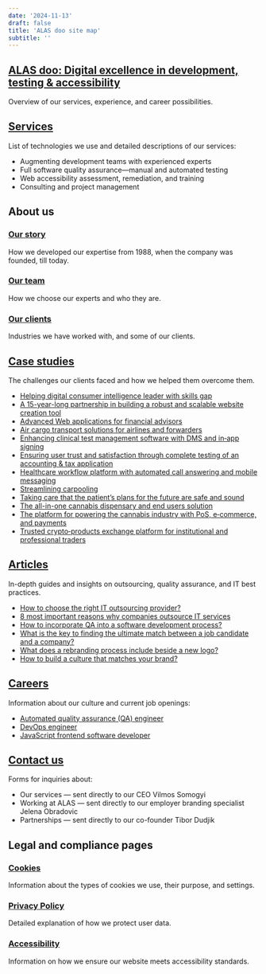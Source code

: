```yaml
---
date: '2024-11-13'
draft: false
title: 'ALAS doo site map'
subtitle: ''
---
```


## [ALAS doo: Digital excellence in development, testing & accessibility](/)

Overview of our services, experience, and career possibilities.

## [Services](/services)

List of technologies we use and detailed descriptions of our services:

- Augmenting development teams with experienced experts
- Full software quality assurance—manual and automated testing
- Web accessibility assessment, remediation, and training
- Consulting and project management

## About us

### [Our story](/our-story)

How we developed our expertise from 1988, when the company was founded, till today.

### [Our team](/our-team)

How we choose our experts and who they are.

### [Our clients](/our-clients)

Industries we have worked with, and some of our clients.

## [Case studies](/case-studies)

The challenges our clients faced and how we helped them overcome them.

- [Helping digital consumer intelligence leader with skills gap](/case-studies/helping-digital-consumer-intelligence-leader-with-skills-gap/)
- [A 15-year-long partnership in building a robust and scalable website creation tool](/case-studies/a-15-year-long-partnership-in-building-a-robust-and-scalable-website-creation-tool/)
- [Advanced Web applications for financial advisors](/case-studies/advanced-web-applications-for-financial-advisors/)
- [Air cargo transport solutions for airlines and forwarders](/case-studies/air-cargo-transport-solutions-for-airlines-and-forwarders/)
- [Enhancing clinical test management software with DMS and in‑app signing](/case-studies/enhancing-clinical-test-management-software-with-dms-and-in-app-signing/)
- [Ensuring user trust and satisfaction through complete testing of an accounting & tax application](/case-studies/ensuring-user-trust-and-satisfaction-through-complete-testing-of-an-accounting-and-tax-application/)
- [Healthcare workflow platform with automated call answering and mobile messaging](/case-studies/healthcare-workflow-platform-with-automated-call-answering-and-mobile-messaging/)
- [Streamlining carpooling](/case-studies/streamlining-carpooling/)
- [Taking care that the patient’s plans for the future are safe and sound](/case-studies/ensuring-that-the-patients-plans-for-the-future-are-safe-and-sound/)
- [The all-in-one cannabis dispensary and end users solution](/case-studies/the-all-in-one-cannabis-dispensary-and-end-users-solution/)
- [The platform for powering the cannabis industry with PoS, e‑commerce, and payments](/case-studies/the-platform-for-powering-the-cannabis-industry-with-pos-e-commerce-and-payments/)
- [Trusted crypto‑products exchange platform for institutional and professional traders](/case-studies/trusted-crypto-products-exchange-platform-for-institutional-and-professional-traders/)

## [Articles](/articles)

In-depth guides and insights on outsourcing, quality assurance, and IT best practices.

- [How to choose the right IT outsourcing provider?](/articles/how-to-choose-the-right-it-outsourcing-provider/)
- [8 most important reasons why companies outsource IT services](/articles/8-most-important-reasons-why-companies-outsource-it-services/)
- [How to incorporate QA into a software development process?](/articles/how-to-incorporate-qa-into-software-development-process/)
- [What is the key to finding the ultimate match between a job candidate and a company?](/articles/what-is-the-key-to-finding-the-ultimate-match-between-a-job-candidate-and-a-company/)
- [What does a rebranding process include beside a new logo?](/articles/what-does-a-rebranding-process-include-beside-a-new-logo/)
- [How to build a culture that matches your brand?](/articles/how-to-build-a-culture-that-matches-your-brand/)

## [Careers](/careers)

Information about our culture and current job openings:

- [Automated quality assurance (QA) engineer](/career/automated-quality-assurance-qa-engineer/)
- [DevOps engineer](/career/devops-engineer/)
- [JavaScript frontend software developer](/career/javascript-frontend-software-developer/)

## [Contact us](/contact/)

Forms for inquiries about:

- Our services — sent directly to our CEO Vilmos Somogyi
- Working at ALAS — sent directly to our employer branding specialist Jelena Obradovic
- Partnerships — sent directly to our co-founder Tibor Dudjik

## Legal and compliance pages

### [Cookies](/cookies/)

Information about the types of cookies we use, their purpose, and settings.

### [Privacy Policy](/privacy-policy/)

Detailed explanation of how we protect user data.

### [Accessibility](/accessibility)

Information on how we ensure our website meets accessibility standards.
